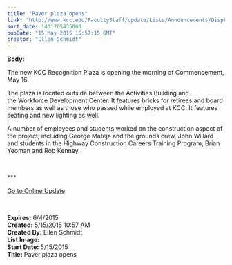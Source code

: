 ```yaml
---
title: "Paver plaza opens"
link: "http://www.kcc.edu/FacultyStaff/update/Lists/Announcements/DispForm.aspx?ID=1932"
sort_date: 1431705435000
pubDate: "15 May 2015 15:57:15 GMT"
creator: "Ellen Schmidt"
---
```


<div><b>Body:</b> <div class="ExternalClassE3047697FD77483BB68CDBC28F0A17EC"><p>​The new KCC Recognition Plaza is opening the morning of Commencement, May 16.</p>
<p>The plaza is located outside between the Activities Building and the Workforce Development Center. It features bricks for retirees and board members as well as those who passed while employed at KCC. It features seating and new lighting as well.</p>
<p>A number of employees and students worked on the construction aspect of the project, including George Mateja and the grounds crew, John Willard and students in the Highway Construction Careers Training Program, Brian Yeoman and Rob Kenney.</p>
<p> </p>
<p>***</p>
<p><a href="/update">Go to Online Update</a></p>
<p> </p></div></div>
<div><b>Expires:</b> 6/4/2015</div>
<div><b>Created:</b> 5/15/2015 10:57 AM</div>
<div><b>Created By:</b> Ellen Schmidt</div>
<div><b>List Image:</b> <a href="http://www.kcc.edu/SiteCollectionImages/ReireePlaza.jpg"></a></div>
<div><b>Start Date:</b> 5/15/2015</div>
<div><b>Title:</b> Paver plaza opens</div>
